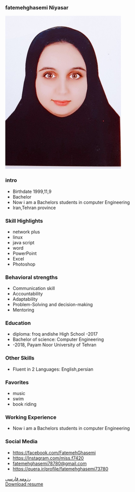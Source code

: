 ### fatemehghasemi Niyasar
<img src="pic.jpeg">

### intro


+ Birthdate 1999,11,9
+ Bachelor
+ Now i am a Bachelors students in computer Engineering
+ Iran,Tehran province 

### Skill Highlights



+ network plus
+ linux 
+ java script
+ word
+ PowerPoint 
+ Excel
+ Photoshop

### Behavioral strengths

+ Communication skill
+ Accountability
+ Adaptability
+ Problem-Solving and decision-making
+ Mentoring 

### Education


+ diploma: froq andishe High School
 -2017
+ Bachelor of science: Computer Engineering 
+  -2018, Payam Noor University of Tehran

### Other Skills


+ Fluent in 2 Languages: English,persian

### Favorites


+ music 
+ swim
+ book riding 

### Working Experience


+ Now i am a Bachelors students in computer Engineering 


### Social Media


+ https://facebook.com/FatemehGhasemi 
+ https://Instagram.com/miss.f7420
+ fatemehghasemi78780@gmail.com 
+ https://quera.ir/profile/fatemehghasemi73780




[رزومه فارسی](/resume-fa)
<br>
<a href="http://s16.picofile.com/file/8412117484/%D8%B1%D8%B2%D9%88%D9%85%D9%87_%D9%81%D8%A7%D8%B7%D9%85%D9%87_%D9%82%D8%A7%D8%B3%D9%85%DB%8C_%D9%86%DB%8C%D8%A7%D8%B3%D8%B1.pdf.html">Download resume</a>
